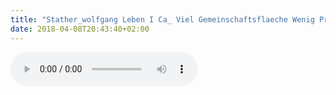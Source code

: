 ```yaml
---
title: "Stather_wolfgang Leben I Ca_ Viel Gemeinschaftsflaeche Wenig Privatsphaere"
date: 2018-04-08T20:43:40+02:00
---
```


<audio controls>
	<source src="/audio/stather_wolfgang-leben-i-ca_-viel-gemeinschaftsflaeche-wenig-privatsphaere.mp3">
	Your browser does not support the audio element
</audio>